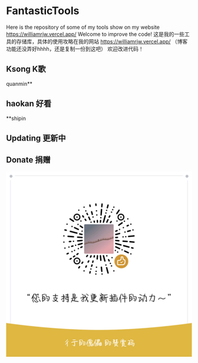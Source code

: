 # FantasticTools

Here is the repository of some of my tools show on my website https://williamrjw.vercel.app/ Welcome to improve the code!
这是我的一些工具的存储库，具体的使用攻略在我的网站 https://williamrjw.vercel.app/ （博客功能还没弄好hhhh，还是复制一份到这吧）
欢迎改进代码！

## Ksong K歌
quanmin\*\* 


## haokan 好看
\*\*shipin

## Updating 更新中

## Donate 捐赠
![赞赏](我的赞赏码.png)
